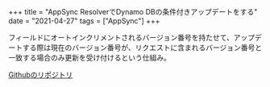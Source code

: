 +++
title = "AppSync ResolverでDynamo DBの条件付きアップデートをする"
date = "2021-04-27"
tags = ["AppSync"]
+++

フィールドにオートインクリメントされるバージョン番号を持たせて、アップデートする際は現在のバージョン番号が、リクエストに含まれるバージョン番号と一致する場合のみ更新を受け付けるという仕組み。

[Githubのリポジトリ](https://github.com/suzukiken/cdkappsync-dynamo-conditional-update)


